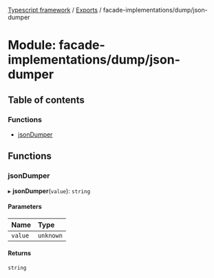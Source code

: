 [Typescript framework](../index.md) / [Exports](../modules.md) / facade-implementations/dump/json-dumper

# Module: facade-implementations/dump/json-dumper

## Table of contents

### Functions

- [jsonDumper](facade_implementations_dump_json_dumper.md#jsondumper)

## Functions

### jsonDumper

▸ **jsonDumper**(`value`): `string`

#### Parameters

| Name | Type |
| :------ | :------ |
| `value` | `unknown` |

#### Returns

`string`
